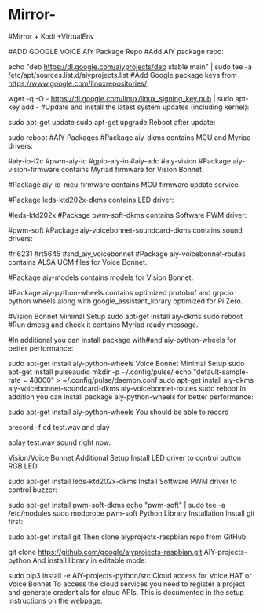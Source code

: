 # Mirror-
#Mirror + Kodi +VirtualEnv



#ADD GOOGLE VOICE AIY Package Repo
#Add AIY package repo:

echo "deb https://dl.google.com/aiyprojects/deb stable main" | sudo tee -a /etc/apt/sources.list.d/aiyprojects.list
#Add Google package keys from https://www.google.com/linuxrepositories/:

wget -q -O - https://dl.google.com/linux/linux_signing_key.pub | sudo apt-key add -
#Update and install the latest system updates (including kernel):

sudo apt-get update
sudo apt-get upgrade
Reboot after update:

sudo reboot
#AIY Packages
#Package aiy-dkms contains MCU and Myriad drivers:

#aiy-io-i2c
#pwm-aiy-io
#gpio-aiy-io
#aiy-adc
#aiy-vision
#Package aiy-vision-firmware contains Myriad firmware for Vision Bonnet.

#Package aiy-io-mcu-firmware contains MCU firmware update service.

#Package leds-ktd202x-dkms contains LED driver:

#leds-ktd202x
#Package pwm-soft-dkms contains Software PWM driver:

#pwm-soft
#Package aiy-voicebonnet-soundcard-dkms contains sound drivers:

#rl6231
#rt5645
#snd_aiy_voicebonnet
#Package aiy-voicebonnet-routes contains ALSA UCM files for Voice Bonnet.

#Package aiy-models contains models for Vision Bonnet.

#Package aiy-python-wheels contains optimized protobuf and grpcio python wheels along with google_assistant_library optimized for Pi Zero.

#Vision Bonnet Minimal Setup
sudo apt-get install aiy-dkms
sudo reboot
#Run dmesg and check it contains Myriad ready message.

#In additional you can install package with#and aiy-python-wheels for better performance:

sudo apt-get install aiy-python-wheels
Voice Bonnet Minimal Setup
sudo apt-get install pulseaudio
mkdir -p ~/.config/pulse/
echo "default-sample-rate = 48000" > ~/.config/pulse/daemon.conf
sudo apt-get install aiy-dkms aiy-voicebonnet-soundcard-dkms aiy-voicebonnet-routes
sudo reboot
In addition you can install package aiy-python-wheels for better performance:

sudo apt-get install aiy-python-wheels
You should be able to record

arecord -f cd test.wav
and play

aplay test.wav
sound right now.

Vision/Voice Bonnet Additional Setup
Install LED driver to control button RGB LED:

sudo apt-get install leds-ktd202x-dkms
Install Software PWM driver to control buzzer:

sudo apt-get install pwm-soft-dkms
echo "pwm-soft" | sudo tee -a /etc/modules
sudo modprobe pwm-soft
Python Library
Installation
Install git first:

sudo apt-get install git
Then clone aiyprojects-raspbian repo from GitHub:

git clone https://github.com/google/aiyprojects-raspbian.git AIY-projects-python
And install library in editable mode:

sudo pip3 install -e AIY-projects-python/src
Cloud access for Voice HAT or Voice Bonnet
To access the cloud services you need to register a project and generate credentials for cloud APIs. This is documented in the setup instructions on the webpage.
